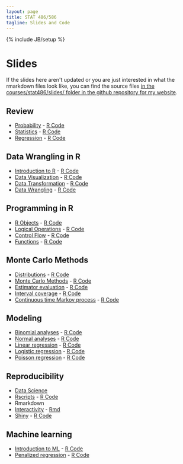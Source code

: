 ```yaml
---
layout: page
title: STAT 486/586
tagline: Slides and Code
---
```

{% include JB/setup %}

# Slides

If the slides here aren't updated or you are just interested in what the 
rmarkdown files look like, 
you can find the source files 
[in the courses/stat486/slides/ folder in the github repository for my website](https://github.com/jarad/jarad.github.com/tree/master/courses/stat486/slides). 

## Review

- [Probability](01-probability/01-probability.html) - [R Code](01-probability/01-probability.R)
- [Statistics](02-statistics/02-statistics.html) - [R Code](02-statistics/02-statistics.R)
- [Regression](03-regression/03-regression.html) - [R Code](03-regression/03-regression.R)

## Data Wrangling in R

- [Introduction to R](04-intro_to_r/04-intro_to_r.html) - [R Code](04-intro_to_r/04-intro_to_r.R)
- [Data Visualization](05-ggplot2/05-ggplot2.html) - [R Code](05-ggplot2/05-ggplot2.R)
- [Data Transformation](06-dplyr/06-dplyr.html) - [R Code](06-dplyr/06-dplyr.R)
- [Data Wrangling](07-wrangling/07-wrangling.html) - [R Code](07-wrangling/07-wrangling.R)

## Programming in R

- [R Objects](08-objects/08-objects.html) - [R Code](08-objects/08-objects.R)
- [Logical Operations](09-logical/09-logical.html) - [R Code](09-logical/09-logical.R)
- [Control Flow](10-control/10-control.html) - [R Code](10-control/10-control.R)
- [Functions](11-functions/11-functions.html) - [R Code](11-functions/11-functions.R)

## Monte Carlo Methods

- [Distributions](12-distributions/12-distributions.html) - [R Code](12-distributions/12-distributions.R)
- [Monte Carlo Methods](13-monte_carlo/13-monte_carlo.html) - [R Code](13-monte_carlo/13-monte_carlo.R)
- [Estimator evaluation](14-estimators/14-estimators.html) - [R Code](14-estimators/14-estimators.R)
- [Interval coverage](15-intervals/15-intervals.html) - [R Code](15-intervals/15-intervals.R)
- [Continuous time Markov process](16-processes/16-processes.html) - [R Code](16-processes/16-processes.R)

## Modeling

- [Binomial analyses](17-binomial_analyses/17-binomial_analyses.html) - [R Code](17-binomial_analyses/17-binomial_analyses.R)
- [Normal analyses](18-normal_analyses/18-normal_analyses.html) - [R Code](18-normal_analyses/18-normal_analyses.R)
- [Linear regression](19-linear_regression/19-linear_regression.html) - [R Code](19-linear_regression/19-linear_regression.R)
- [Logistic regression](20-logistic_regression/20-logistic_regression.html) - [R Code](20-logistic_regression/20-logistic_regression.R)
- [Poisson regression](21-poisson_regression/21-poisson_regression.html) - [R Code](21-poisson_regression/21-poisson_regression.R)

## Reproducibility

- [Data Science](22-data_science/22-data_science.html)
- [Rscripts](23-rscripts/23-rscripts.html) - [R Code](23-rscripts/23-rscripts.R)
- Rmarkdown
- [Interactivity](25-interactivity/25-interactivity.html) - [Rmd](https://raw.githubusercontent.com/jarad/jarad.github.com/master/courses/stat486/slides/25-interactivity/25-interactivity.Rmd)
- [Shiny](26-shiny/26-shiny.html) - [R Code](26-shiny/26-shiny.R)

## Machine learning

- [Introduction to ML](27-intro_to_ml/27-intro_to_ml.html) - [R Code](27-intro_to_ml/27-intro_to_ml.R)
- [Penalized regression](28-penalty/28-penalty.html) - [R Code](28-penalty/28-penalty.R)

